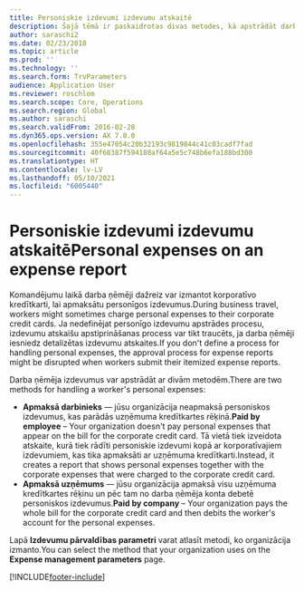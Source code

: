 ```yaml
---
title: Personiskie izdevumi izdevumu atskaitē
description: Šajā tēmā ir paskaidrotas divas metodes, kā apstrādāt darba ņēmēja personiskos izdevumus risinājumā Microsoft Dynamics 365 Finance.
author: saraschi2
ms.date: 02/23/2018
ms.topic: article
ms.prod: ''
ms.technology: ''
ms.search.form: TrvParameters
audience: Application User
ms.reviewer: roschlom
ms.search.scope: Core, Operations
ms.search.region: Global
ms.author: saraschi
ms.search.validFrom: 2016-02-28
ms.dyn365.ops.version: AX 7.0.0
ms.openlocfilehash: 355e47054c20b32193c9819844c41c03cadf7fad
ms.sourcegitcommit: 40f68387f594180af64a5e5c748b6efa188bd300
ms.translationtype: HT
ms.contentlocale: lv-LV
ms.lasthandoff: 05/10/2021
ms.locfileid: "6005440"
---
```

# <a name="personal-expenses-on-an-expense-report"></a><span data-ttu-id="495bc-103">Personiskie izdevumi izdevumu atskaitē</span><span class="sxs-lookup"><span data-stu-id="495bc-103">Personal expenses on an expense report</span></span>

<span data-ttu-id="495bc-104">Komandējumu laikā darba ņēmēji dažreiz var izmantot korporatīvo kredītkarti, lai apmaksātu personīgos izdevumus.</span><span class="sxs-lookup"><span data-stu-id="495bc-104">During business travel, workers might sometimes charge personal expenses to their corporate credit cards.</span></span> <span data-ttu-id="495bc-105">Ja nedefinējat personīgo izdevumu apstrādes procesu, izdevumu atskaišu apstiprināšanas process var tikt traucēts, ja darba ņēmēji iesniedz detalizētas izdevumu atskaites.</span><span class="sxs-lookup"><span data-stu-id="495bc-105">If you don't define a process for handling personal expenses, the approval process for expense reports might be disrupted when workers submit their itemized expense reports.</span></span> 

<span data-ttu-id="495bc-106">Darba ņēmēja izdevumus var apstrādāt ar divām metodēm.</span><span class="sxs-lookup"><span data-stu-id="495bc-106">There are two methods for handling a worker's personal expenses:</span></span>

- <span data-ttu-id="495bc-107">**Apmaksā darbinieks** — jūsu organizācija neapmaksā personiskos izdevumus, kas parādās uzņēmuma kredītkartes rēķinā.</span><span class="sxs-lookup"><span data-stu-id="495bc-107">**Paid by employee** – Your organization doesn't pay personal expenses that appear on the bill for the corporate credit card.</span></span> <span data-ttu-id="495bc-108">Tā vietā tiek izveidota atskaite, kurā tiek rādīti personiskie izdevumi kopā ar korporatīvajiem izdevumiem, kas tika apmaksāti ar uzņēmuma kredītkarti.</span><span class="sxs-lookup"><span data-stu-id="495bc-108">Instead, it creates a report that shows personal expenses together with the corporate expenses that were charged to the corporate credit card.</span></span>
- <span data-ttu-id="495bc-109">**Apmaksā uzņēmums** — jūsu organizācija apmaksā visu uzņēmuma kredītkartes rēķinu un pēc tam no darba ņēmēja konta debetē personiskos izdevumus.</span><span class="sxs-lookup"><span data-stu-id="495bc-109">**Paid by company** – Your organization pays the whole bill for the corporate credit card and then debits the worker's account for the personal expenses.</span></span>

<span data-ttu-id="495bc-110">Lapā **Izdevumu pārvaldības parametri** varat atlasīt metodi, ko organizācija izmanto.</span><span class="sxs-lookup"><span data-stu-id="495bc-110">You can select the method that your organization uses on the **Expense management parameters** page.</span></span>


[!INCLUDE[footer-include](../includes/footer-banner.md)]